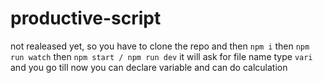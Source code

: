 # productive-script
not realeased yet, so you have to clone the repo and then 
`npm i`
then 
`npm run watch`
then 
`npm start / npm run dev`
it will ask for file name
type `vari`
and you go
till now you can declare variable and can do calculation
